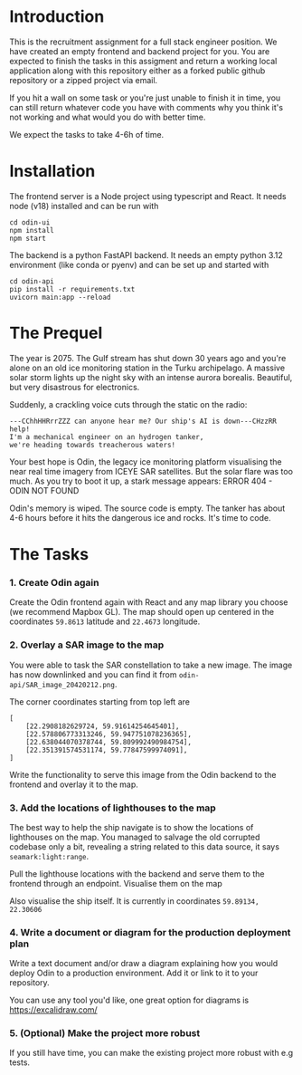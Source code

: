 # Introduction

This is the recruitment assignment for a full stack engineer position. We have created an empty frontend and backend project for you. You are expected to finish the tasks in this assigment and return a working local application along with this repository either as a forked public github repository or a zipped project via email.

If you hit a wall on some task or you're just unable to finish it in time, you can still return whatever code you have with comments why you think it's not working and what would you do with better time.

We expect the tasks to take 4-6h of time.

# Installation

The frontend server is a Node project using typescript and React. It needs node (v18) installed and can be run with

```
cd odin-ui
npm install
npm start
```

The backend is a python FastAPI backend. It needs an empty python 3.12 environment (like conda or pyenv) and can be set up and started with

```
cd odin-api
pip install -r requirements.txt
uvicorn main:app --reload
```

# The Prequel

The year is 2075. The Gulf stream has shut down 30 years ago and you're alone on an old ice monitoring station in the Turku archipelago. A massive solar storm lights up the night sky with an intense aurora borealis. Beautiful, but very disastrous for electronics.

Suddenly, a crackling voice cuts through the static on the radio:
```
---CChhHHRrrZZZ can anyone hear me? Our ship's AI is down---CHzzRR help!
I'm a mechanical engineer on an hydrogen tanker,
we're heading towards treacherous waters!
```

Your best hope is Odin, the legacy ice monitoring platform visualising the near real time imagery from ICEYE SAR satellites. But the solar flare was too much. As you try to boot it up, a stark message appears:
ERROR 404 - ODIN NOT FOUND

Odin's memory is wiped. The source code is empty. The tanker has about 4-6 hours before it hits the dangerous ice and rocks. It's time to code.

# The Tasks

### 1. Create Odin again

Create the Odin frontend again with React and any map library you choose (we recommend Mapbox GL). The map should open up centered in the coordinates `59.8613` latitude and `22.4673` longitude.

### 2. Overlay a SAR image to the map

You were able to task the SAR constellation to take a new image. The image has now downlinked and you can find it from `odin-api/SAR_image_20420212.png`.

The corner coordinates starting from top left are

```
[
    [22.2908182629724, 59.91614254645401],
    [22.578806773313246, 59.947751078236365],
    [22.638044070378744, 59.809992490984754],
    [22.351391574531174, 59.77847599974091],
]
```

Write the functionality to serve this image from the Odin backend to the frontend and overlay it to the map.

### 3. Add the locations of lighthouses to the map

The best way to help the ship navigate is to show the locations of lighthouses on the map. You managed to salvage the old corrupted codebase only a bit, revealing a string related to this data source, it says `seamark:light:range`.

Pull the lighthouse locations with the backend and serve them to the frontend through an endpoint. Visualise them on the map

Also visualise the ship itself. It is currently in coordinates `59.89134, 22.30606`

### 4. Write a document or diagram for the production deployment plan

Write a text document and/or draw a diagram explaining how you would deploy Odin to a production environment. Add it or link to it to your repository.

You can use any tool you'd like, one great option for diagrams is https://excalidraw.com/

### 5. (Optional) Make the project more robust

If you still have time, you can make the existing project more robust with e.g tests.

